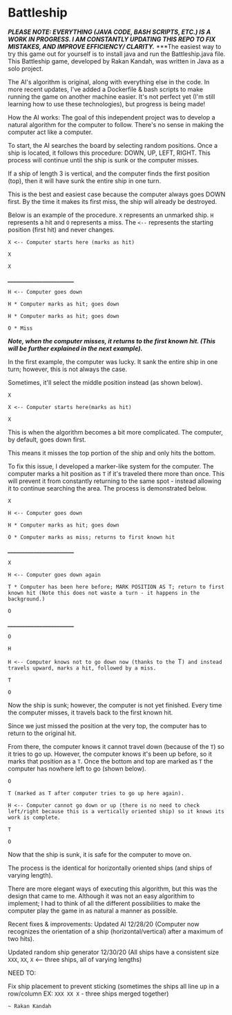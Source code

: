 # Battleship
***PLEASE NOTE: EVERYTHING (JAVA CODE, BASH SCRIPTS, ETC.) IS A WORK IN PROGRESS. I AM CONSTANTLY UPDATING THIS REPO TO FIX MISTAKES, AND IMPROVE EFFICIENCY/ CLARITY.***
***The easiest way to try this game out for yourself is to install java and run the Battleship.java file.
This Battleship game, developed by Rakan Kandah, was written in Java as a solo project. 

The AI's algorithm is original, along with everything else in the code. In more recent updates, I've added a Dockerfile & bash scripts to make running the game on another machine easier. It's not perfect yet (I'm still learning how to use these technologies), but progress is being made! 

How the AI works: 
The goal of this independent project was to develop a natural algorithm for the computer to follow. There's no sense in making the computer act like a computer.


To start, the AI searches the board by selecting random positions. Once a ship is located, it follows this procedure: DOWN, UP, LEFT, RIGHT. This process will continue until the ship is sunk or the computer misses. 

If a ship of length 3 is vertical, and the computer finds the first position (top), then it will have sunk the entire ship in one turn. 

This is the best and easiest case because the computer always goes DOWN first. By the time it makes its first miss, the ship will already be destroyed. 

Below is an example of the procedure. `X` represents an unmarked ship. `H` represents a hit and `O` represents a miss. The `<--` represents the starting position (first hit) and never changes. 

`X <-- Computer starts here (marks as hit)`

`X`

`X`

***_______________________***

`H <-- Computer goes down`

`H * Computer marks as hit; goes down`

`H * Computer marks as hit; goes down`

`O * Miss`

***Note, when the computer misses, it returns to the first known hit. (This will be further explained in the next example).***

In the first example, the computer was lucky. It sank the entire ship in one turn; however, this is not always the case. 

Sometimes, it'll select the middle position instead (as shown below).

`X` 

`X <-- Computer starts here(marks as hit)`

`X `

This is when the algorithm becomes a bit more complicated. The computer, by default, goes down first. 

This means it misses the top portion of the ship and only hits the bottom. 

To fix this issue, I developed a marker-like system for the computer. The computer marks a hit position as `T` if it's traveled there more than once. This will prevent it from constantly returning to the same spot - instead allowing it to continue searching the area. The process is demonstrated below.

`X` 

`H <-- Computer goes down`

`H * Computer marks as hit; goes down`

`O * Computer marks as miss; returns to first known hit`

***_______________________***

`X `

`H <-- Computer goes down again`

`T * Computer has been here before; MARK POSITION AS T; return to first known hit (Note this does not waste a turn - it happens in the background.)`

`O`

***_______________________***

`O`

`H`

`H <-- Computer knows not to go down now (thanks to the `T`) and instead travels upward, marks a hit, followed by a miss.`

`T`

`O`

Now the ship is sunk; however, the computer is not yet finished. Every time the computer misses, it travels back to the first known hit. 

Since we just missed the position at the very top, the computer has to return to the original hit. 

From there, the computer knows it cannot travel down (because of the `T`) so it tries to go up. However, the computer knows it's been up before, so it marks that
position as a `T`. Once the bottom and top are marked as `T` the computer has nowhere left to go (shown below). 

`O`

`T (marked as T after computer tries to go up here again).` 

`H <-- Computer cannot go down or up (there is no need to check left/right because this is a vertically oriented ship) so it knows its work is complete.`

`T`

`O`

Now that the ship is sunk, it is safe for the computer to move on.

The process is the identical for horizontally oriented ships (and ships of varying length). 

There are more elegant ways of executing this algorithm, but this was the design that came to me. Although it was not an easy algorithim to implement; I had to think of all the different possibilities to make the computer play the game in as natural a manner as possible. 

Recent fixes & improvements:
  Updated AI 12/28/20 (Computer now recognizes the orientation of a ship (horizontal/vertical) after a maximum of two hits). 
  
  Updated random ship generator 12/30/20 (All ships have a consistent size `XXX`, `XX`, `X` <-- three ships, all of varying lengths)
  
 NEED TO: 
  
  Fix ship placement to prevent sticking (sometimes the ships all line up in a row/column EX: `XXX XX X` - three ships merged together) 

`~ Rakan Kandah`
